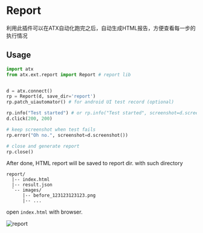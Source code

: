 # Report
利用此插件可以在ATX自动化跑完之后，自动生成HTML报告，方便查看每一步的执行情况

## Usage
```py
import atx
from atx.ext.report import Report # report lib


d = atx.connect()
rp = Report(d, save_dir='report')
rp.patch_uiautomator() # for android UI test record (optional)

rp.info("Test started") # or rp.info("Test started", screenshot=d.screenshot())
d.click(200, 200)

# keep screenshot when test fails
rp.error("Oh no.", screenshot=d.screenshot())

# close and generate report
rp.close()
```

After done, HTML report will be saved to report dir. with such directory

```
report/
  |-- index.html
  |-- result.json
  `-- images/
      |-- before_123123123123.png
      |-- ...
```

open `index.html` with browser.

![report](report.png)